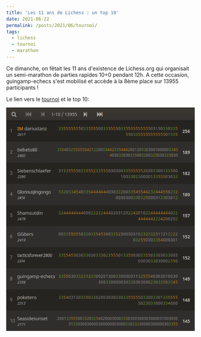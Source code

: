 ```yaml
---
title: 'Les 11 ans de Lichess : un top 10'
date: 2021-06-22
permalink: /posts/2021/06/tournoi/
tags:
  - lichess
  - tournoi
  - marathon
---
```


Ce dimanche, on fêtait les 11 ans d'existence de Lichess.org qui organisait un semi-marathon de parties rapides 10+0 pendant 12h. 
A cette occasion, guingamp-echecs s'est mobilisé et accède à la 8ème place sur 13955 participants !

Le lien vers le [tournoi](https://lichess.org/tournament/C3niuSzK) et le top 10:


![](/images/lichess-aniv11.png)
